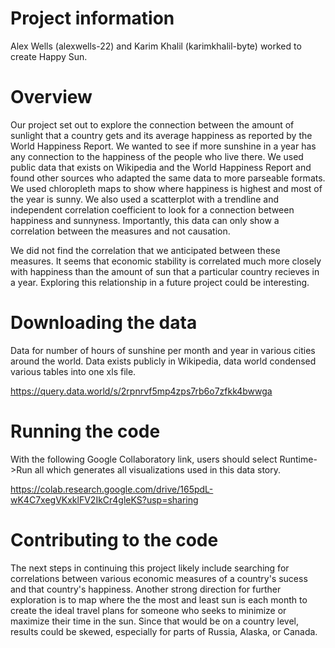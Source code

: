 # Project information

Alex Wells (alexwells-22) and Karim Khalil (karimkhalil-byte) worked to create Happy Sun.

# Overview

Our project set out to explore the connection between the amount of sunlight that a country gets and its average happiness as reported by the World Happiness Report. We wanted to see if more sunshine in a year has any connection to the happiness of the people who live there. We used public data that exists on Wikipedia and the World Happiness Report and found other sources who adapted the same data to more parseable formats. We used chloropleth maps to show where happiness is highest and most of the year is sunny. We also used a scatterplot with a trendline and independent correlation coefficient to look for a connection between happiness and sunnyness. Importantly, this data can only show a correlation between the measures and not causation.

We did not find the correlation that we anticipated between these measures. It seems that economic stability is correlated much more closely with happiness than the amount of sun that a particular country recieves in a year. Exploring this relationship in a future project could be interesting.

# Downloading the data

Data for number of hours of sunshine per month and year in various cities around the world. Data exists publicly in Wikipedia, data world condensed various tables into one xls file.

https://query.data.world/s/2rpnrvf5mp4zps7rb6o7zfkk4bwwga


# Running the code

With the following Google Collaboratory link, users should select Runtime->Run all which generates all visualizations used in this data story.

https://colab.research.google.com/drive/165pdL-wK4C7xegVKxklFV2IkCr4gleKS?usp=sharing


# Contributing to the code

The next steps in continuing this project likely include searching for correlations between various economic measures of a country's sucess and that country's happiness. Another strong direction for further exploration is to map where the the most and least sun is each month to create the ideal travel plans for someone who seeks to minimize or maximize their time in the sun. Since that would be on a country level, results could be skewed, especially for parts of Russia, Alaska, or Canada.
